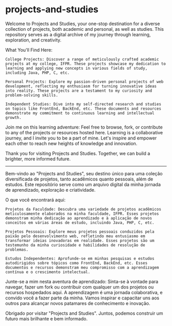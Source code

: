 # projects-and-studies

Welcome to Projects and Studies, your one-stop destination for a diverse collection of projects, both academic and personal, as well as studies. This repository serves as a digital archive of my journey through learning, exploration, and creativity.

What You'll Find Here:

    College Projects: Discover a range of meticulously crafted academic projects at my college, IFPR. These projects showcase my dedication to learning and applying new concepts in various fields of study, including Java, PHP, C, etc.

    Personal Projects: Explore my passion-driven personal projects of web development, reflecting my enthusiasm for turning innovative ideas into reality. These projects are a testament to my curiosity and problem-solving skills.

    Independent Studies: Dive into my self-directed research and studies on topics like FrontEnd, BackEnd, etc. These documents and resources demonstrate my commitment to continuous learning and intellectual growth.

Join me on this learning adventure:
Feel free to browse, fork, or contribute to any of the projects or resources hosted here. Learning is a collaborative journey, and I invite you to be a part of mine. Let's inspire and empower each other to reach new heights of knowledge and innovation.

Thank you for visiting Projects and Studies. Together, we can build a brighter, more informed future.

------------------------------------------------------------------------------------------------------

Bem-vindo ao "Projects and Studies", seu destino único para uma coleção diversificada de projetos, tanto acadêmicos quanto pessoais, além de estudos. Este repositório serve como um arquivo digital da minha jornada de aprendizado, exploração e criatividade.

O que você encontrará aqui:

    Projetos da Faculdade: Descubra uma variedade de projetos acadêmicos meticulosamente elaborados na minha faculdade, IFPR. Esses projetos demonstram minha dedicação ao aprendizado e à aplicação de novos conceitos em várias áreas de estudo, incluindo Java, PHP, C, etc.

    Projetos Pessoais: Explore meus projetos pessoais conduzidos pela paixão pelo desenvolvimento web, refletindo meu entusiasmo em transformar ideias inovadoras em realidade. Esses projetos são um testemunho da minha curiosidade e habilidades de resolução de problemas.

    Estudos Independentes: Aprofunde-se em minhas pesquisas e estudos autodirigidos sobre tópicos como FrontEnd, BackEnd, etc. Esses documentos e recursos demonstram meu compromisso com a aprendizagem contínua e o crescimento intelectual.

Junte-se a mim nesta aventura de aprendizado:
Sinta-se à vontade para navegar, fazer um fork ou contribuir com qualquer um dos projetos ou recursos hospedados aqui. A aprendizagem é uma jornada colaborativa, e convido você a fazer parte da minha. Vamos inspirar e capacitar uns aos outros para alcançar novos patamares de conhecimento e inovação.

Obrigado por visitar "Projects and Studies". Juntos, podemos construir um futuro mais brilhante e bem informado.
